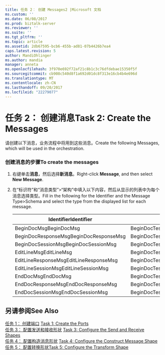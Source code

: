 ```yaml
---
title: 任务 2︰ 创建 Messages2 |Microsoft 文档
ms.custom: ''
ms.date: 06/08/2017
ms.prod: biztalk-server
ms.reviewer: ''
ms.suite: ''
ms.tgt_pltfrm: ''
ms.topic: article
ms.assetid: 2db67595-bcb6-455b-ad81-07b4426b7ea4
caps.latest.revision: 5
author: MandiOhlinger
ms.author: mandia
manager: anneta
ms.openlocfilehash: 3f970e692f72af21c8b1c3c76dfdebae15350f5f
ms.sourcegitcommit: cb908c540d8f1a692d01dc8f313e16cb4b4e696d
ms.translationtype: MT
ms.contentlocale: zh-CN
ms.lasthandoff: 09/20/2017
ms.locfileid: "22279077"
---
```

# <a name="task-2-create-the-messages"></a><span data-ttu-id="ffc1e-102">任务 2： 创建消息</span><span class="sxs-lookup"><span data-stu-id="ffc1e-102">Task 2: Create the Messages</span></span>
<span data-ttu-id="ffc1e-103">请创建以下消息，业务流程中将用到这些消息。</span><span class="sxs-lookup"><span data-stu-id="ffc1e-103">Create the following Messages, which will be used in the orchestration.</span></span>  
  
### <a name="to-create-the-messages"></a><span data-ttu-id="ffc1e-104">创建消息的步骤</span><span class="sxs-lookup"><span data-stu-id="ffc1e-104">To create the messages</span></span>  
  
1.  <span data-ttu-id="ffc1e-105">右键单击**消息**，然后选择**新消息**。</span><span class="sxs-lookup"><span data-stu-id="ffc1e-105">Right-click **Message**, and then select **New Message**.</span></span>  
  
2.  <span data-ttu-id="ffc1e-106">在“标识符”和“消息类型”>“架构”中填入以下内容，然后从显示的列表中为每个消息选择类型。</span><span class="sxs-lookup"><span data-stu-id="ffc1e-106">Fill in the following for the Identifier and the Message Type>Schema and select the type from the displayed list for each message.</span></span>  
  
    |<span data-ttu-id="ffc1e-107">Identifier</span><span class="sxs-lookup"><span data-stu-id="ffc1e-107">Identifier</span></span>|<span data-ttu-id="ffc1e-108">“消息类型”>“架构”</span><span class="sxs-lookup"><span data-stu-id="ffc1e-108">Message Type > Schema</span></span>|  
    |----------------|----------------------------|  
    |<span data-ttu-id="ffc1e-109">BeginDocMsg</span><span class="sxs-lookup"><span data-stu-id="ffc1e-109">BeginDocMsg</span></span>|<span data-ttu-id="ffc1e-110">BeginDocTest.B4200310Service_1.F4211FSBeginDoc</span><span class="sxs-lookup"><span data-stu-id="ffc1e-110">BeginDocTest.B4200310Service_1.F4211FSBeginDoc</span></span>|  
    |<span data-ttu-id="ffc1e-111">BeginDocResponseMsg</span><span class="sxs-lookup"><span data-stu-id="ffc1e-111">BeginDocResponseMsg</span></span>|<span data-ttu-id="ffc1e-112">BeginDocTest.B4200310Service_1.F4211FSBeginDocResponse</span><span class="sxs-lookup"><span data-stu-id="ffc1e-112">BeginDocTest.B4200310Service_1.F4211FSBeginDocResponse</span></span>|  
    |<span data-ttu-id="ffc1e-113">BeginDocSessionMsg</span><span class="sxs-lookup"><span data-stu-id="ffc1e-113">BeginDocSessionMsg</span></span>|<span data-ttu-id="ffc1e-114">BeginDocTest.B4200310Service_1.F4211FSBeginDoc</span><span class="sxs-lookup"><span data-stu-id="ffc1e-114">BeginDocTest.B4200310Service_1.F4211FSBeginDoc</span></span>|  
    |<span data-ttu-id="ffc1e-115">EditLineMsg</span><span class="sxs-lookup"><span data-stu-id="ffc1e-115">EditLineMsg</span></span>|<span data-ttu-id="ffc1e-116">BeginDocTest.B4200310Service_1.F4211FSEditLine</span><span class="sxs-lookup"><span data-stu-id="ffc1e-116">BeginDocTest.B4200310Service_1.F4211FSEditLine</span></span>|  
    |<span data-ttu-id="ffc1e-117">EditLineResponseMsg</span><span class="sxs-lookup"><span data-stu-id="ffc1e-117">EditLineResponseMsg</span></span>|<span data-ttu-id="ffc1e-118">BeginDocTest.B4200310Service_1.F4211FSEditLineResponse</span><span class="sxs-lookup"><span data-stu-id="ffc1e-118">BeginDocTest.B4200310Service_1.F4211FSEditLineResponse</span></span>|  
    |<span data-ttu-id="ffc1e-119">EditLineSessionMsg</span><span class="sxs-lookup"><span data-stu-id="ffc1e-119">EditLineSessionMsg</span></span>|<span data-ttu-id="ffc1e-120">BeginDocTest.B4200310Service_1.F4211FSEditLine</span><span class="sxs-lookup"><span data-stu-id="ffc1e-120">BeginDocTest.B4200310Service_1.F4211FSEditLine</span></span>|  
    |<span data-ttu-id="ffc1e-121">EndDocMsg</span><span class="sxs-lookup"><span data-stu-id="ffc1e-121">EndDocMsg</span></span>|<span data-ttu-id="ffc1e-122">BeginDocTest.B4200310Service_1.F4211FSEndDoc</span><span class="sxs-lookup"><span data-stu-id="ffc1e-122">BeginDocTest.B4200310Service_1.F4211FSEndDoc</span></span>|  
    |<span data-ttu-id="ffc1e-123">EndDocResponseMsg</span><span class="sxs-lookup"><span data-stu-id="ffc1e-123">EndDocResponseMsg</span></span>|<span data-ttu-id="ffc1e-124">BeginDocTest.B4200310Service_1.F4211FSEndDocResponse</span><span class="sxs-lookup"><span data-stu-id="ffc1e-124">BeginDocTest.B4200310Service_1.F4211FSEndDocResponse</span></span>|  
    |<span data-ttu-id="ffc1e-125">EndDocSessionMsg</span><span class="sxs-lookup"><span data-stu-id="ffc1e-125">EndDocSessionMsg</span></span>|<span data-ttu-id="ffc1e-126">BeginDocTest.B4200310Service_1.F4211FSEndDoc</span><span class="sxs-lookup"><span data-stu-id="ffc1e-126">BeginDocTest.B4200310Service_1.F4211FSEndDoc</span></span>|  
  
## <a name="see-also"></a><span data-ttu-id="ffc1e-127">另请参阅</span><span class="sxs-lookup"><span data-stu-id="ffc1e-127">See Also</span></span>  
 <span data-ttu-id="ffc1e-128">[任务 1： 创建端口](../core/task-1-create-the-ports1.md) </span><span class="sxs-lookup"><span data-stu-id="ffc1e-128">[Task 1: Create the Ports](../core/task-1-create-the-ports1.md) </span></span>  
 <span data-ttu-id="ffc1e-129">[任务 3： 配置发送和接收形状](../core/task-3-configure-the-send-and-receive-shapes2.md) </span><span class="sxs-lookup"><span data-stu-id="ffc1e-129">[Task 3: Configure the Send and Receive Shapes](../core/task-3-configure-the-send-and-receive-shapes2.md) </span></span>  
 <span data-ttu-id="ffc1e-130">[任务 4： 配置构造消息形状](../core/task-4-configure-the-construct-message-shape1.md) </span><span class="sxs-lookup"><span data-stu-id="ffc1e-130">[Task 4: Configure the Construct Message Shape](../core/task-4-configure-the-construct-message-shape1.md) </span></span>  
 [<span data-ttu-id="ffc1e-131">任务 5： 配置转换形状</span><span class="sxs-lookup"><span data-stu-id="ffc1e-131">Task 5: Configure the Transform Shape</span></span>](../core/task-5-configure-the-transform-shape2.md)